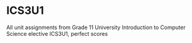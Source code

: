# ICS3U1
All unit assignments from Grade 11 University Introduction to Computer Science elective ICS3U1, perfect scores
